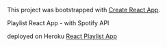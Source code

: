 This project was bootstrapped with [Create React App](https://github.com/facebook/create-react-app).

Playlist React App - with Spotify API

deployed on Heroku [React Playlist App](https://react-playlist-app.herokuapp.com/)

